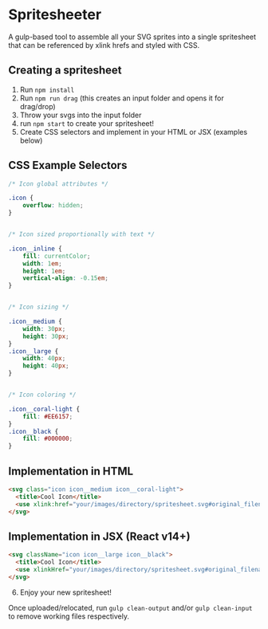 # Spritesheeter

A gulp-based tool to assemble all your SVG sprites into a single spritesheet that can be referenced by xlink hrefs and styled with CSS.

## Creating a spritesheet

1. Run `npm install`
2. Run `npm run drag` (this creates an input folder and opens it for drag/drop)
3. Throw your svgs into the input folder
4. run `npm start` to create your spritesheet!
5. Create CSS selectors and implement in your HTML or JSX (examples below)

## CSS Example Selectors
```css
/* Icon global attributes */

.icon {
	overflow: hidden;
}


/* Icon sized proportionally with text */

.icon__inline {
	fill: currentColor;
	width: 1em;
	height: 1em;
	vertical-align: -0.15em;
}


/* Icon sizing */

.icon__medium {
	width: 30px;
	height: 30px;
}
.icon__large {
	width: 40px;
	height: 40px;
}


/* Icon coloring */

.icon__coral-light {
	fill: #EE6157;
}
.icon__black {
	fill: #000000;
}
```

## Implementation in HTML
```html
<svg class="icon icon__medium icon__coral-light">
  <title>Cool Icon</title>
  <use xlink:href="your/images/directory/spritesheet.svg#original_filename"></use>
</svg>
```

## Implementation in JSX (React v14+)
```html
<svg className="icon icon__large icon__black">
  <title>Cool Icon</title>
  <use xlinkHref="your/images/directory/spritesheet.svg#original_filename"></use>
</svg>
```

6. Enjoy your new spritesheet!

Once uploaded/relocated, run `gulp clean-output` and/or `gulp clean-input` to remove working files respectively.
